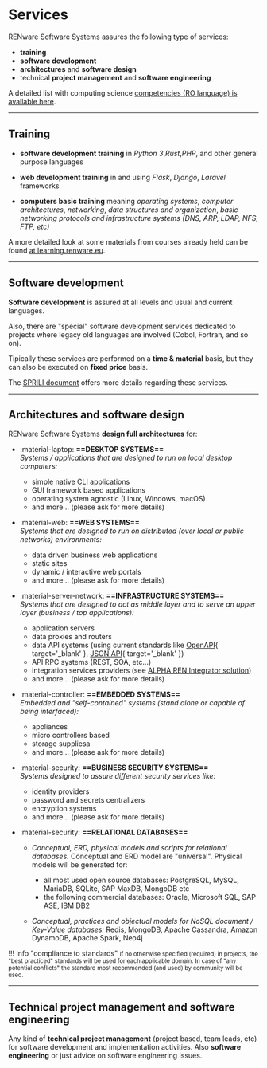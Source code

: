 # Services



RENware Software Systems assures the following type of services:

* **training**
* **software development**
* **architectures** and **software design**
* technical **project management** and **software engineering**


A detailed list with computing science [competencies (RO language) is available here](competente.md).




---
## Training

* **software development training** in *Python 3*,*Rust*,*PHP*, and other general purpose languages

* **web development training** in and using *Flask*, *Django*, *Laravel* frameworks

* **computers basic training** meaning *operating systems*, *computer architectures*, *networking*, *data structures and organization*, *basic networking protocols and infrastructure systems (DNS, ARP, LDAP, NFS, FTP, etc)*


A more detailed look at some materials from courses already held can be found [at learning.renware.eu](http://learning.renware.eu).




---
## Software development

**Software development** is assured at all levels and usual and current languages.

Also, there are "special" software development services dedicated to projects where legacy old languages are involved (Cobol, Fortran, and so on).

Tipically these services are performed on a **time & material** basis, but they can also be executed on **fixed price** basis.

The [SPRILI document](ready-made-docs/RENware_SPRILI_Standard_Price_List_EN.pdf) offers more details regarding these services.




---
## Architectures and software design

RENware Software Systems **design full architectures** for:

<div class="grid cards" markdown>

- :material-laptop: **==DESKTOP SYSTEMS==**<br>
    _Systems / applications that are designed to run on local desktop computers:_
    * simple native CLI applications
    * GUI framework based applications
    * operating system agnostic (Linux, Windows, macOS)
    * and more... (please ask for more details)


- :material-web: **==WEB SYSTEMS==**<br>
    _Systems that are designed to run on distributed (over local or public networks) environments:_
    * data driven business web applications
    * static sites
    * dynamic / interactive web portals
    * and more... (please ask for more details)


- :material-server-network: **==INFRASTRUCTURE SYSTEMS==**<br>
    _Systems that are designed to act as middle layer and to serve an upper layer (business / top applications):_
    * application servers
    * data proxies and routers
    * data API systems (using current standards like [OpenAPI](https://www.openapis.org/){ target='_blank' }, [JSON API](https://jsonapi.org/){ target='_blank' })
    * API RPC systems (REST, SOA, etc...)
    * integration services providers (see [ALPHA REN Integrator solution](http://arint.renware.eu))
    * and more... (please ask for more details)


- :material-controller: **==EMBEDDED SYSTEMS==**<br>
    _Embedded and "self-contained" systems (stand alone or capable of being interfaced):_
    * appliances
    * micro controllers based
    * storage suppliesa
    * and more... (please ask for more details)


- :material-security: **==BUSINESS SECURITY SYSTEMS==**<br>
    _Systems designed to assure different security services like:_
    * identity providers
    * password and secrets centralizers
    * encryption systems
    * and more... (please ask for more details)


- :material-security: **==RELATIONAL DATABASES==**<br>
    * _Conceptual, ERD, physical models and scripts for relational databases._ Conceptual and ERD model are "universal". Physical models will be generated for:
        * all most used open source databases: PostgreSQL, MySQL, MariaDB, SQLite, SAP MaxDB, MongoDB etc
        * the following commercial databases: Oracle, Microsoft SQL, SAP ASE, IBM DB2

    * _Conceptual, practices and objectual models for NoSQL document / Key-Value databases:_ Redis, MongoDB, Apache Cassandra, Amazon DynamoDB, Apache Spark, Neo4j


</div>




!!! info "compliance to standards"
    <small markdown>If no otherwise specified (required) in projects, the "best practiced" standards will be used for each applicable domain. In case of "any potential conflicts" the standard most recommended (and used) by community will be used.</small>





---
## Technical project management and software engineering

Any kind of **technical project management** (project based, team leads, etc) for software development and implementation activities. Also **software engineering** or just advice on software engineering issues.






